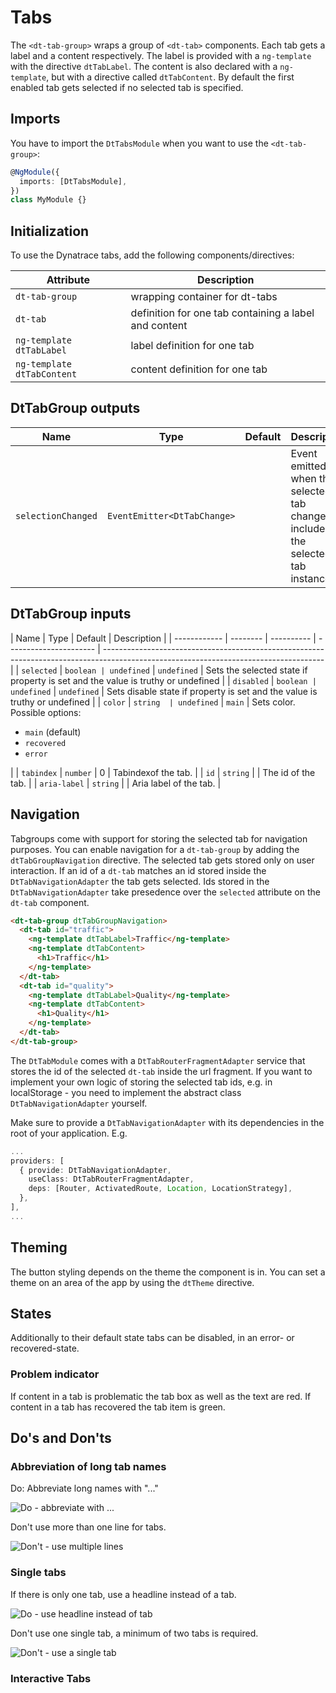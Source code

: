 # Tabs

The `<dt-tab-group>` wraps a group of `<dt-tab>` components. Each tab gets a
label and a content respectively. The label is provided with a `ng-template`
with the directive `dtTabLabel`. The content is also declared with a
`ng-template`, but with a directive called `dtTabContent`. By default the first
enabled tab gets selected if no selected tab is specified.

<ba-live-example name="DtExampleTabsDefault"></ba-live-example>

## Imports

You have to import the `DtTabsModule` when you want to use the `<dt-tab-group>`:

```typescript
@NgModule({
  imports: [DtTabsModule],
})
class MyModule {}
```

## Initialization

To use the Dynatrace tabs, add the following components/directives:

| Attribute                  | Description                                           |
| -------------------------- | ----------------------------------------------------- |
| `dt-tab-group`             | wrapping container for dt-tabs                        |
| `dt-tab`                   | definition for one tab containing a label and content |
| `ng-template dtTabLabel`   | label definition for one tab                          |
| `ng-template dtTabContent` | content definition for one tab                        |

## DtTabGroup outputs

| Name               | Type                        | Default | Description                                                                     |
| ------------------ | --------------------------- | ------- | ------------------------------------------------------------------------------- |
| `selectionChanged` | `EventEmitter<DtTabChange>` |         | Event emitted when the selected tab changes, includes the selected tab instance |

## DtTabGroup inputs

| Name         | Type     | Default    | Description            |
| ------------ | -------- | ---------- | ---------------------- | ------------------------------------------------------------------------------------------------------------------------------------- |
| `selected`   | `boolean | undefined` | `undefined`            | Sets the selected state if property is set and the value is truthy or undefined                                                       |
| `disabled`   | `boolean | undefined` | `undefined`            | Sets disable state if property is set and the value is truthy or undefined                                                            |
| `color`      | `string  | undefined` | `main`                 | Sets color. Possible options: <ul><li><code>main</code> (default)</li><li><code>recovered</code></li><li><code>error</code></li></ul> |
| `tabindex`   | `number` | 0          | Tabindexof the tab.    |
| `id`         | `string` |            | The id of the tab.     |
| `aria-label` | `string` |            | Aria label of the tab. |

## Navigation

Tabgroups come with support for storing the selected tab for navigation
purposes. You can enable navigation for a `dt-tab-group` by adding the
`dtTabGroupNavigation` directive. The selected tab gets stored only on user
interaction. If an id of a `dt-tab` matches an id stored inside the
`DtTabNavigationAdapter` the tab gets selected. Ids stored in the
`DtTabNavigationAdapter` take presedence over the `selected` attribute on the
`dt-tab` component.

```html
<dt-tab-group dtTabGroupNavigation>
  <dt-tab id="traffic">
    <ng-template dtTabLabel>Traffic</ng-template>
    <ng-template dtTabContent>
      <h1>Traffic</h1>
    </ng-template>
  </dt-tab>
  <dt-tab id="quality">
    <ng-template dtTabLabel>Quality</ng-template>
    <ng-template dtTabContent>
      <h1>Quality</h1>
    </ng-template>
  </dt-tab>
</dt-tab-group>
```

The `DtTabModule` comes with a `DtTabRouterFragmentAdapter` service that stores
the id of the selected `dt-tab` inside the url fragment. If you want to
implement your own logic of storing the selected tab ids, e.g. in localStorage -
you need to implement the abstract class `DtTabNavigationAdapter` yourself.

Make sure to provide a `DtTabNavigationAdapter` with its dependencies in the
root of your application. E.g.

```typescript
...
providers: [
  { provide: DtTabNavigationAdapter,
    useClass: DtTabRouterFragmentAdapter,
    deps: [Router, ActivatedRoute, Location, LocationStrategy],
  },
],
...
```

## Theming

The button styling depends on the theme the component is in. You can set a theme
on an area of the app by using the `dtTheme` directive.

## States

Additionally to their default state tabs can be disabled, in an error- or
recovered-state.

<ba-live-example name="DtExampleTabsDefault"></ba-live-example>

### Problem indicator

If content in a tab is problematic the tab box as well as the text are red. If
content in a tab has recovered the tab item is green.

<ba-live-example name="DtExampleTabsDynamic"></ba-live-example>

## Do's and Don'ts

### Abbreviation of long tab names

Do: Abbreviate long names with "..."

![Do - abbreviate with ...](https://d24pvdz4mvzd04.cloudfront.net/test/tab-abbreviation-do-324-bbb38d763f.png)

Don't use more than one line for tabs.

![Don't - use multiple lines](https://d24pvdz4mvzd04.cloudfront.net/test/tab-abbreviation-dont-324-2beb0e2685.png)

### Single tabs

If there is only one tab, use a headline instead of a tab.

![Do - use headline instead of tab](https://d24pvdz4mvzd04.cloudfront.net/test/tab-single-do-290-f105648d41.png)

Don't use one single tab, a minimum of two tabs is required.

![Don't - use a single tab](https://d24pvdz4mvzd04.cloudfront.net/test/tab-single-dont-290-7282424245.png)

### Interactive Tabs

<ba-live-example name="DtExampleTabsInteractive"></ba-live-example>

